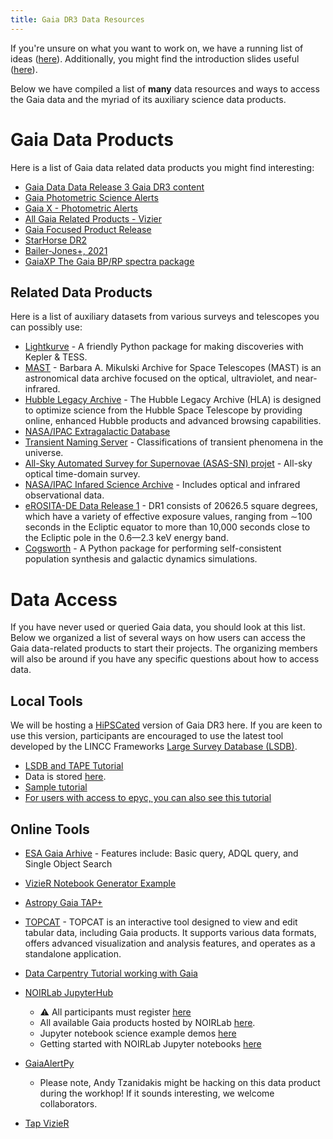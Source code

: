 ```yaml
---
title: Gaia DR3 Data Resources
---
```


If you're unsure on what you want to work on, we have a running list of ideas ([here](https://docs.google.com/document/d/1ibuPqcOPDiiuD12GXNWYgUpU53UAR1QQWI-UN5kzotY/edit?usp=sharing)). Additionally, you might find the introduction slides useful ([here](https://docs.google.com/presentation/d/1Njbu2Nk1q7dunjGVb2qnmydA5MqXergVMHjwqCO-sQk/edit?usp=sharing)).

Below we have compiled a list of **many** data resources and ways to access the Gaia data and the myriad of its auxiliary science data products.


# Gaia Data Products
Here is a list of Gaia data related data products you might find interesting:
- [Gaia Data Data Release 3 Gaia DR3 content](https://www.cosmos.esa.int/web/gaia/dr3)
- [Gaia Photometric Science Alerts](http://gsaweb.ast.cam.ac.uk/alerts/home)
- [Gaia X - Photometric Alerts](http://gsaweb.ast.cam.ac.uk/alerts/gaiax/)
- [All Gaia Related Products - Vizier](https://vizier.cds.unistra.fr/viz-bin/VizieR-2)
- [Gaia Focused Product Release](https://www.cosmos.esa.int/web/gaia/focused-product-release)
- [StarHorse DR2](https://vizier.cds.unistra.fr/viz-bin/VizieR?-source=I/349)
- [Bailer-Jones+, 2021](https://vizier.cds.unistra.fr/viz-bin/VizieR?-source=I/352)
- [GaiaXP The Gaia BP/RP spectra package](https://gaia-dpci.github.io/GaiaXPy-website/)

## Related Data Products

Here is a list of auxiliary datasets from various surveys and telescopes you can possibly use:

- [Lightkurve](https://docs.lightkurve.org/) - A friendly Python package for making discoveries with Kepler & TESS.
- [MAST](https://archive.stsci.edu/) - Barbara A. Mikulski Archive for Space Telescopes (MAST) is an astronomical data archive focused on the optical, ultraviolet, and near-infrared.
- [Hubble Legacy Archive](https://hla.stsci.edu/) - The Hubble Legacy Archive (HLA) is designed to optimize science from the Hubble Space Telescope by providing online, enhanced Hubble products and advanced browsing capabilities.
- [NASA/IPAC Extragalactic Database](https://ned.ipac.caltech.edu/)
- [Transient Naming Server](https://www.wis-tns.org/) - Classifications of transient phenomena in the universe.
- [All-Sky Automated Survey for Supernovae (ASAS-SN) projet](https://www.astronomy.ohio-state.edu/asassn/) - All-sky optical time-domain survey.
- [NASA/IPAC Infared Science Archive](https://irsa.ipac.caltech.edu/frontpage/) - Includes optical and infrared observational data.
- [eROSITA-DE Data Release 1](https://erosita.mpe.mpg.de/dr1/index.html) - DR1 consists of 20626.5 square degrees, which have a variety of effective exposure values, ranging from ∼100 seconds in the Ecliptic equator to more than 10,000 seconds close to the Ecliptic pole in the 0.6—2.3 keV energy band.
- [Cogsworth](https://cogsworth.readthedocs.io/en/latest/) - A Python package for performing self-consistent population synthesis and galactic dynamics simulations.



# Data Access
If you have never used or queried Gaia data, you should look at this list. Below we organized a list of several ways on how users can access the Gaia data-related products to start their projects. The organizing members will also be around if you have any specific questions about how to access data.

## Local Tools
We will be hosting a [HiPSCated](https://ui.adsabs.harvard.edu/abs/2023AAS...24110506W/abstract) version of Gaia DR3 here. If you are keen to use this version, participants are encouraged to use the latest tool developed by the LINCC Frameworks [Large Survey Database (LSDB)](https://github.com/astronomy-commons/lsdb).

- [LSDB and TAPE Tutorial](https://github.com/lincc-frameworks/notebooks_lf/blob/main/sprints/2024/02_22/gaia_ztf_box_crossmatch.ipynb)
- Data is stored [here](https://epyc.astro.washington.edu/~lincc-frameworks/hipscat_surveys/gaia_dr3/).
- [Sample tutorial](https://lsdb.readthedocs.io/en/latest/notebooks/ztf_bts-ngc.html)
- [For users with access to epyc, you can also see this tutorial](https://github.com/dirac-institute/ZTF_FG_BoyajianSearch/blob/main/analysis/notebooks/tda-uw-demo/hrdiagram-timeseries-ztf-gaia.ipynb)

##  Online Tools

- [ESA Gaia Arhive](https://gea.esac.esa.int/archive/) - Features include: Basic query, ADQL query, and Single Object Search

- [VizieR Notebook Generator Example](https://cdsarc.cds.unistra.fr/vizier/notebook.gml?source=I/355)

- [Astropy Gaia TAP+](https://astroquery.readthedocs.io/en/latest/gaia/gaia.html)

- [TOPCAT](https://www.star.bris.ac.uk/~mbt/topcat/) - TOPCAT is an interactive tool designed to view and edit tabular data, including Gaia products. It supports various data formats, offers advanced visualization and analysis features, and operates as a standalone application.

- [Data Carpentry Tutorial working with Gaia](https://datacarpentry.org/astronomy-python/)

- [NOIRLab JupyterHub](https://datalab.noirlab.edu)
  - :warning: All participants must register [here](https://datalab.noirlab.edu/account/register.html)
  - All available Gaia products hosted by NOIRLab [here](https://datalab.noirlab.edu/gaia.php).
  - Jupyter notebook science example demos [here](https://datalab.noirlab.edu/docs/manual/UsingAstroDataLab/ScienceExamples/index.html)
  - Getting started with NOIRLab Jupyter notebooks [here](https://datalab.noirlab.edu/docs/manual/UsingAstroDataLab/JupyterNotebooks/JupyterNotebooks.html#sec-jupyternotebooks)

- [GaiaAlertPy](https://gaiaalertspy-docs.readthedocs.io/en/latest/)
  - Please note, Andy Tzanidakis might be hacking on this data product during the workhop! If it sounds interesting, we welcome collaborators.

- [Tap VizieR](https://tapvizier.u-strasbg.fr/adql/?gaia)
